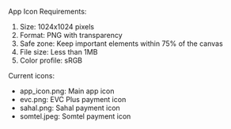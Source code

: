 App Icon Requirements:
1. Size: 1024x1024 pixels
2. Format: PNG with transparency
3. Safe zone: Keep important elements within 75% of the canvas
4. File size: Less than 1MB
5. Color profile: sRGB

Current icons:
- app_icon.png: Main app icon
- evc.png: EVC Plus payment icon
- sahal.png: Sahal payment icon
- somtel.jpeg: Somtel payment icon
